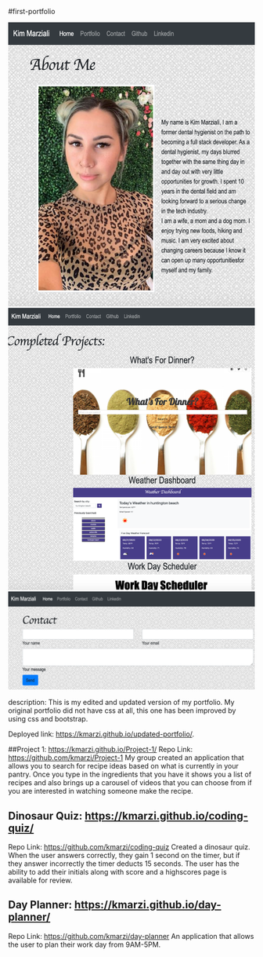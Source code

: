 #first-portfolio

![about me page](./assets/aboutme.png)
![projects page](./assets/projects.png)
![contact page](./assets/contact.png)

description:
This is my edited and updated version of my portfolio.
My original portfolio did not have css at all, this one has been improved by using css and bootstrap.

Deployed link: https://kmarzi.github.io/updated-portfolio/.

##Project 1: https://kmarzi.github.io/Project-1/
Repo Link: https://github.com/kmarzi/Project-1
My group created an application that allows you to search for recipe ideas based on what is currently in your pantry. Once you type in the ingredients that you have it shows you a list of recipes and also brings up a carousel of videos that you can choose from if you are interested in watching someone make the recipe.


## Dinosaur Quiz: https://kmarzi.github.io/coding-quiz/
Repo Link: https://github.com/kmarzi/coding-quiz
Created a dinosaur quiz. When the user answers correctly, they gain 1 second on the timer, but if they answer incorrectly the timer deducts 15 seconds. The user has the ability to add their initials along with score and a highscores page is available for review.

## Day Planner: https://kmarzi.github.io/day-planner/
Repo Link: https://github.com/kmarzi/day-planner
An application that allows the user to plan their work day from 9AM-5PM.

